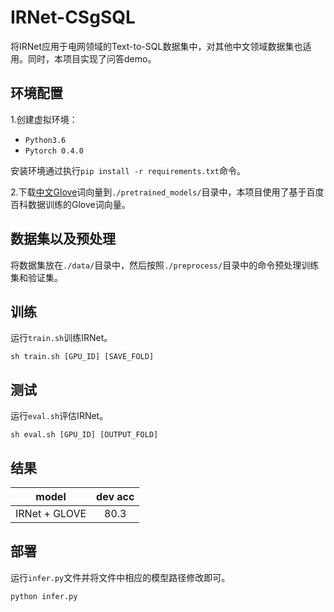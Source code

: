 # IRNet-CSgSQL

将IRNet应用于电网领域的Text-to-SQL数据集中，对其他中文领域数据集也适用。同时，本项目实现了问答demo。

## 环境配置

1.创建虚拟环境：

* `Python3.6`
* `Pytorch 0.4.0`

安装环境通过执行`pip install -r requirements.txt`命令。

2.下载[中文Glove](https://github.com/Embedding/Chinese-Word-Vectors)词向量到`./pretrained_models/`目录中，本项目使用了基于百度百科数据训练的Glove词向量。

## 数据集以及预处理

将数据集放在`./data/`目录中，然后按照`./preprocess/`目录中的命令预处理训练集和验证集。

## 训练

运行`train.sh`训练IRNet。

    sh train.sh [GPU_ID] [SAVE_FOLD]

## 测试

运行`eval.sh`评估IRNet。

    sh eval.sh [GPU_ID] [OUTPUT_FOLD]

## 结果

| model | dev acc |
| :---: | :---: |
| IRNet + GLOVE | 80.3 |

## 部署

运行`infer.py`文件并将文件中相应的模型路径修改即可。

    python infer.py